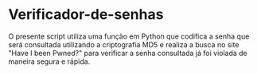 # Verificador-de-senhas
O presente script utiliza uma função em Python que codifica a senha que será consultada utilizando a criptografia MD5 e realiza a busca no site "Have I been Pwned?" para verificar a senha consultada já foi violada de maneira segura e rápida.
